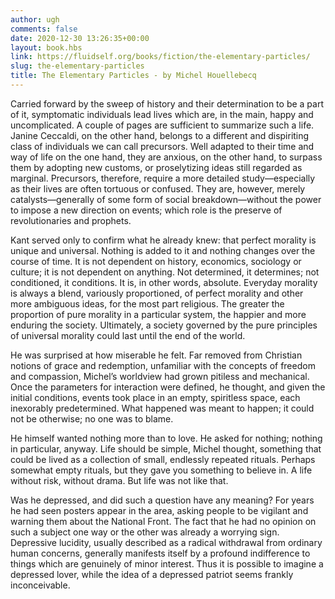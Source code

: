 ```yaml
---
author: ugh
comments: false
date: 2020-12-30 13:26:35+00:00
layout: book.hbs
link: https://fluidself.org/books/fiction/the-elementary-particles/
slug: the-elementary-particles
title: The Elementary Particles - by Michel Houellebecq
---
```


Carried forward by the sweep of history and their determination to be a part of it, symptomatic individuals lead lives which are, in the main, happy and uncomplicated. A couple of pages are sufficient to summarize such a life. Janine Ceccaldi, on the other hand, belongs to a different and dispiriting class of individuals we can call precursors. Well adapted to their time and way of life on the one hand, they are anxious, on the other hand, to surpass them by adopting new customs, or proselytizing ideas still regarded as marginal. Precursors, therefore, require a more detailed study—especially as their lives are often tortuous or confused. They are, however, merely catalysts—generally of some form of social breakdown—without the power to impose a new direction on events; which role is the preserve of revolutionaries and prophets.

Kant served only to confirm what he already knew: that perfect morality is unique and universal. Nothing is added to it and nothing changes over the course of time. It is not dependent on history, economics, sociology or culture; it is not dependent on anything. Not determined, it determines; not conditioned, it conditions. It is, in other words, absolute. Everyday morality is always a blend, variously proportioned, of perfect morality and other more ambiguous ideas, for the most part religious. The greater the proportion of pure morality in a particular system, the happier and more enduring the society. Ultimately, a society governed by the pure principles of universal morality could last until the end of the world.

He was surprised at how miserable he felt. Far removed from Christian notions of grace and redemption, unfamiliar with the concepts of freedom and compassion, Michel’s worldview had grown pitiless and mechanical. Once the parameters for interaction were defined, he thought, and given the initial conditions, events took place in an empty, spiritless space, each inexorably predetermined. What happened was meant to happen; it could not be otherwise; no one was to blame.

He himself wanted nothing more than to love. He asked for nothing; nothing in particular, anyway. Life should be simple, Michel thought, something that could be lived as a collection of small, endlessly repeated rituals. Perhaps somewhat empty rituals, but they gave you something to believe in. A life without risk, without drama. But life was not like that.

Was he depressed, and did such a question have any meaning? For years he had seen posters appear in the area, asking people to be vigilant and warning them about the National Front. The fact that he had no opinion on such a subject one way or the other was already a worrying sign. Depressive lucidity, usually described as a radical withdrawal from ordinary human concerns, generally manifests itself by a profound indifference to things which are genuinely of minor interest. Thus it is possible to imagine a depressed lover, while the idea of a depressed patriot seems frankly inconceivable.
